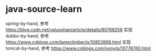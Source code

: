 # java-source-learn
spring-by-hand, 参考 https://blog.csdn.net/yaluoshan/article/details/80768258 实现  
dubbo-by-hand, 参考 https://www.cnblogs.com/lameclimber/p/10852668.html 实现  
tomcat-by-hand, 参考 https://www.cnblogs.com/jyroy/p/10778760.html  
